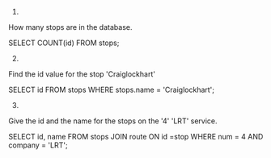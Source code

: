1.
How many stops are in the database.

SELECT COUNT(id)  FROM stops;

2.
Find the id value for the stop 'Craiglockhart'

SELECT id FROM stops
WHERE stops.name = 'Craiglockhart';

3.
Give the id and the name for the stops on the '4' 'LRT' service.

SELECT id, name FROM  stops JOIN route ON id =stop
WHERE num = 4 AND company = 'LRT';